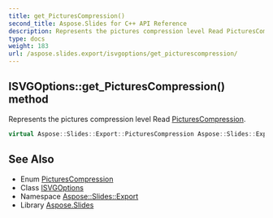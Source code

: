 ```yaml
---
title: get_PicturesCompression()
second_title: Aspose.Slides for C++ API Reference
description: Represents the pictures compression level Read PicturesCompression.
type: docs
weight: 183
url: /aspose.slides.export/isvgoptions/get_picturescompression/
---
```

## ISVGOptions::get_PicturesCompression() method


Represents the pictures compression level Read [PicturesCompression](../../picturescompression/).

```cpp
virtual Aspose::Slides::Export::PicturesCompression Aspose::Slides::Export::ISVGOptions::get_PicturesCompression()=0
```

## See Also

* Enum [PicturesCompression](../../picturescompression/)
* Class [ISVGOptions](../)
* Namespace [Aspose::Slides::Export](../../)
* Library [Aspose.Slides](../../../)